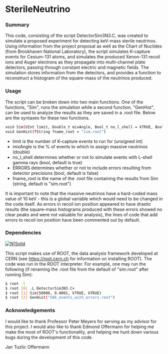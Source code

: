 # SterileNeutrino

### Summary
This code, consisting of the script DetectorSim3N3.C, was created to simulate a proposed experiment for detecting keV-mass sterile neutrinos. Using information from the project proposal as well as the Chart of Nuclides (from Brookhaven National Laboratory), the script simulates K-capture events for Cesium-131 atoms, and simulates the produced Xenon-131 recoil ions and Auger electrons as they propagate into multi-channel plate detectors, passing through constant electric and magnetic fields. The simulation stores information from the detectors, and provides a function to reconstruct a histogram of the square-mass of the neutrinos produced.

### Usage
The script can be broken down into two main functions. One of the functions, "Sim", runs the simulation while a second function, "GenHist", can be used to analyze the results as they are saved in a .root file. Below are the syntaxes for these two functions.
```sh
void Sim(UInt limit, Double_t mixAngle, Bool_t no_l_shell = kTRUE, Bool_t ERRORS = kFALSE)
void GenHist(TString fname_root = "sim.root")
```
  - limit is the number of K-capture events to run for (unsigned int)
  - mixAngle is the % of events to which to assign massive neutrinos (double)
  - no_l_shell determines whether or not to simulate events with L-shell gamma rays (bool, default is true)
  - ERRORS determines whether or not to include errors resulting from detector precisions (bool, default is false)
  - fname_root is the name of the .root file containing the results from Sim (string, default is "sim.root")

It is important to note that the massive neutrinos have a hard-coded mass value of 10 keV - this is a global variable which would need to be changed in the code itself.
As errors in recoil ion position appeared to have drastic results (the square-mass histograms produced with these errors showed no clear peaks and were not valuable for analysis), the lines of code that add errors to recoil ion position have been commented out by default.

### Dependencies
[![N|Solid](https://d35c7d8c.web.cern.ch/sites/d35c7d8c.web.cern.ch/files/website-banner-allnew-croped_3.png)](https://root.cern.ch)

This script makes use of ROOT, the data analysis framework developed at CERN (see https://root.cern.ch for information on installing ROOT).
The code was run in the ROOT interpreter. For example, one may run the following (if renaming the .root file from the default of "sim.root" after running Sim):
```sh
$ root -l
$ root [0] .L DetectorSim3N3.C+
$ root [1] Sim(50000, 0.0001, kTRUE, kTRUE)
$ root [2] GenHist("50k_events_with_errors.root")
```
### Acknowledgements

I would like to thank Professor Peter Meyers for serving as my advisor for this project. I would also like to thank Edmond Offermann for helping me make the most of ROOT's functionality, and helping me hunt down various bugs during the development of this code.

Jan Tuzlic Offermann

